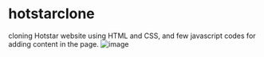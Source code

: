 # hotstarclone
cloning Hotstar website using HTML and CSS, and few javascript codes for adding content in the page.
![image](https://github.com/yogenps48/hotstarclone/assets/82534768/28a79d69-9dda-41a0-8e95-f9204814bd0f)
